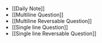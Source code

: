 
- [[Daily Note]]
- [[Multiline Question]]
- [[Multiline Reversable Question]] 
- [[Single line Question]]
- [[Single line Reversable Question]]